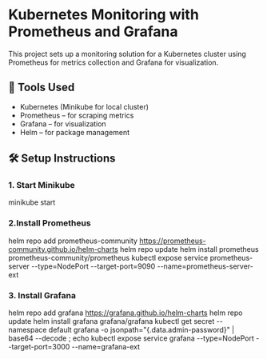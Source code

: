 # Kubernetes Monitoring with Prometheus and Grafana

This project sets up a monitoring solution for a Kubernetes cluster using Prometheus for metrics collection and Grafana for visualization.

## 🔧 Tools Used
- Kubernetes   (Minikube for local cluster)
- Prometheus  – for scraping metrics
- Grafana     – for visualization
- Helm        – for package management

## 🛠️ Setup Instructions

### 1. Start Minikube

minikube start

### 2.Install Prometheus

helm repo add prometheus-community https://prometheus-community.github.io/helm-charts
helm repo update
helm install prometheus prometheus-community/prometheus
kubectl expose service prometheus-server --type=NodePort --target-port=9090 --name=prometheus-server-ext

### 3. Install Grafana

helm repo add grafana https://grafana.github.io/helm-charts
helm repo update
helm install grafana grafana/grafana
kubectl get secret --namespace default grafana -o jsonpath="{.data.admin-password}" | base64 --decode ; echo
kubectl expose service grafana --type=NodePort --target-port=3000 --name=grafana-ext
